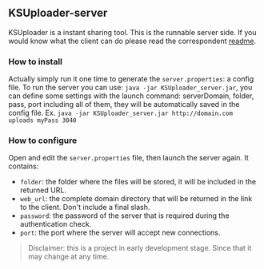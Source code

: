 ## KSUploader-server
KSUploader is a instant sharing tool.
This is the runnable server side. If you would know what the client can do please read the correspondent [readme](https://github.com/KSUploader/KSUploader-client).

### How to install
Actually simply run it one time to generate the `server.properties`: a config file.
To run the server you can use: `java -jar KSUploader_server.jar`, you can define some settings with the launch command: serverDomain, folder, pass, port including all of them, they will be automatically saved in the config file. Ex. `java -jar KSUploader_server.jar http://domain.com uploads myPass 3040`

### How to configure
Open and edit the `server.properties` file, then launch the server again.
It contains:
* `folder`: the folder where the files will be stored, it will be included in the returned URL.
* `web_url`: the complete domain directory that will be returned in the link to the client. Don't include a final slash.
* `password`: the password of the server that is required during the authentication check.
* `port`: the port where the server will accept new connections.

>Disclaimer: this is a project in early development stage. Since that it may change at any time.